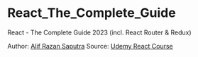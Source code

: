 # React_The_Complete_Guide
 React - The Complete Guide 2023 (incl. React Router &amp; Redux)

Author: [Alif Razan Saputra](https://www.linkedin.com/in/alifrazansaputra)
Source: [Udemy React Course](https://www.udemy.com/course/react-the-complete-guide-incl-redux)

